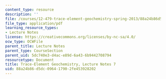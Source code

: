 ```yaml
---
content_type: resource
description: ''
file: /courses/12-479-trace-element-geochemistry-spring-2013/88a24b86d5dc096417902fe453928202_MIT12_479S13_lec7.pdf
file_type: application/pdf
learning_resource_types:
- Lecture Notes
license: https://creativecommons.org/licenses/by-nc-sa/4.0/
ocw_type: OCWFile
parent_title: Lecture Notes
parent_type: CourseSection
parent_uid: 5dc740e3-d4ac-e89d-6a43-6b9442708794
resourcetype: Document
title: Trace-Element Geochemistry, Lecture Notes 7
uid: 88a24b86-d5dc-0964-1790-2fe453928202
---
```

